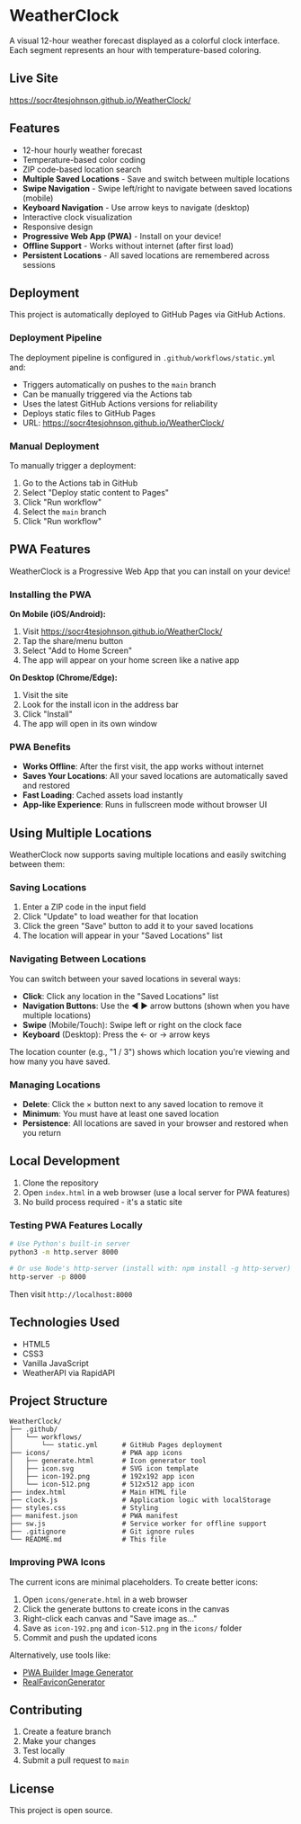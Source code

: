 # WeatherClock

A visual 12-hour weather forecast displayed as a colorful clock interface. Each segment represents an hour with temperature-based coloring.

## Live Site

https://socr4tesjohnson.github.io/WeatherClock/

## Features

- 12-hour hourly weather forecast
- Temperature-based color coding
- ZIP code-based location search
- **Multiple Saved Locations** - Save and switch between multiple locations
- **Swipe Navigation** - Swipe left/right to navigate between saved locations (mobile)
- **Keyboard Navigation** - Use arrow keys to navigate (desktop)
- Interactive clock visualization
- Responsive design
- **Progressive Web App (PWA)** - Install on your device!
- **Offline Support** - Works without internet (after first load)
- **Persistent Locations** - All saved locations are remembered across sessions

## Deployment

This project is automatically deployed to GitHub Pages via GitHub Actions.

### Deployment Pipeline

The deployment pipeline is configured in `.github/workflows/static.yml` and:

- Triggers automatically on pushes to the `main` branch
- Can be manually triggered via the Actions tab
- Uses the latest GitHub Actions versions for reliability
- Deploys static files to GitHub Pages
- URL: https://socr4tesjohnson.github.io/WeatherClock/

### Manual Deployment

To manually trigger a deployment:
1. Go to the Actions tab in GitHub
2. Select "Deploy static content to Pages"
3. Click "Run workflow"
4. Select the `main` branch
5. Click "Run workflow"

## PWA Features

WeatherClock is a Progressive Web App that you can install on your device!

### Installing the PWA

**On Mobile (iOS/Android):**
1. Visit https://socr4tesjohnson.github.io/WeatherClock/
2. Tap the share/menu button
3. Select "Add to Home Screen"
4. The app will appear on your home screen like a native app

**On Desktop (Chrome/Edge):**
1. Visit the site
2. Look for the install icon in the address bar
3. Click "Install"
4. The app will open in its own window

### PWA Benefits

- **Works Offline**: After the first visit, the app works without internet
- **Saves Your Locations**: All your saved locations are automatically saved and restored
- **Fast Loading**: Cached assets load instantly
- **App-like Experience**: Runs in fullscreen mode without browser UI

## Using Multiple Locations

WeatherClock now supports saving multiple locations and easily switching between them:

### Saving Locations

1. Enter a ZIP code in the input field
2. Click "Update" to load weather for that location
3. Click the green "Save" button to add it to your saved locations
4. The location will appear in your "Saved Locations" list

### Navigating Between Locations

You can switch between your saved locations in several ways:

- **Click**: Click any location in the "Saved Locations" list
- **Navigation Buttons**: Use the ◀ ▶ arrow buttons (shown when you have multiple locations)
- **Swipe** (Mobile/Touch): Swipe left or right on the clock face
- **Keyboard** (Desktop): Press the ← or → arrow keys

The location counter (e.g., "1 / 3") shows which location you're viewing and how many you have saved.

### Managing Locations

- **Delete**: Click the × button next to any saved location to remove it
- **Minimum**: You must have at least one saved location
- **Persistence**: All locations are saved in your browser and restored when you return

## Local Development

1. Clone the repository
2. Open `index.html` in a web browser (use a local server for PWA features)
3. No build process required - it's a static site

### Testing PWA Features Locally

```bash
# Use Python's built-in server
python3 -m http.server 8000

# Or use Node's http-server (install with: npm install -g http-server)
http-server -p 8000
```

Then visit `http://localhost:8000`

## Technologies Used

- HTML5
- CSS3
- Vanilla JavaScript
- WeatherAPI via RapidAPI

## Project Structure

```
WeatherClock/
├── .github/
│   └── workflows/
│       └── static.yml      # GitHub Pages deployment
├── icons/                  # PWA app icons
│   ├── generate.html       # Icon generator tool
│   ├── icon.svg            # SVG icon template
│   ├── icon-192.png        # 192x192 app icon
│   └── icon-512.png        # 512x512 app icon
├── index.html              # Main HTML file
├── clock.js                # Application logic with localStorage
├── styles.css              # Styling
├── manifest.json           # PWA manifest
├── sw.js                   # Service worker for offline support
├── .gitignore              # Git ignore rules
└── README.md               # This file
```

### Improving PWA Icons

The current icons are minimal placeholders. To create better icons:

1. Open `icons/generate.html` in a web browser
2. Click the generate buttons to create icons in the canvas
3. Right-click each canvas and "Save image as..."
4. Save as `icon-192.png` and `icon-512.png` in the `icons/` folder
5. Commit and push the updated icons

Alternatively, use tools like:
- [PWA Builder Image Generator](https://www.pwabuilder.com/imageGenerator)
- [RealFaviconGenerator](https://realfavicongenerator.net/)

## Contributing

1. Create a feature branch
2. Make your changes
3. Test locally
4. Submit a pull request to `main`

## License

This project is open source.
